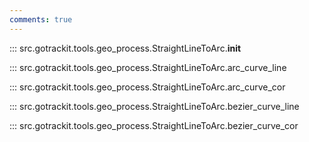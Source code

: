 ```yaml
---
comments: true
---
```



<a id="init"></a>
::: src.gotrackit.tools.geo_process.StraightLineToArc.__init__

<a id="arc_curve_line"></a>
::: src.gotrackit.tools.geo_process.StraightLineToArc.arc_curve_line

<a id="arc_curve_cor"></a>
::: src.gotrackit.tools.geo_process.StraightLineToArc.arc_curve_cor

<a id="bezier_curve_line"></a>
::: src.gotrackit.tools.geo_process.StraightLineToArc.bezier_curve_line

<a id="bezier_curve_cor"></a>
::: src.gotrackit.tools.geo_process.StraightLineToArc.bezier_curve_cor